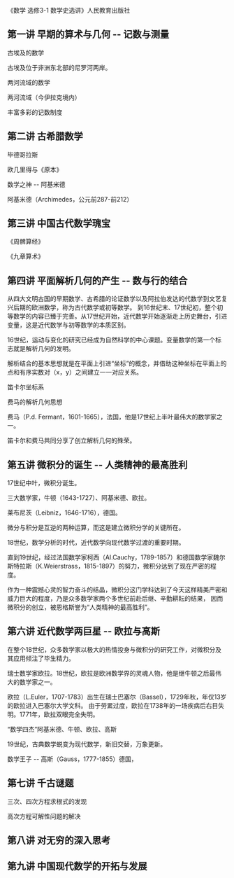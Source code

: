 《数学 选修3-1 数学史选讲》人民教育出版社

## 第一讲 早期的算术与几何 -- 记数与测量

古埃及的数学

古埃及位于非洲东北部的尼罗河两岸。

两河流域的数学

两河流域（今伊拉克境内）

丰富多彩的记数制度

## 第二讲 古希腊数学

毕德哥拉斯

欧几里得与《原本》

数学之神 -- 阿基米德

阿基米德（Archimedes，公元前287-前212）

## 第三讲 中国古代数学瑰宝
《周髀算经》

《九章算术》

## 第四讲 平面解析几何的产生 -- 数与行的结合
从四大文明古国的早期数学、古希腊的论证数学以及阿拉伯发达的代数学到文艺复兴后期的欧洲数学，称为古代数学或初等数学。
到16世纪末、17世纪初，整个初等数学的内容已臻于完善。从17世纪开始，近代数学开始逐渐走上历史舞台，引进变量，这是近代数学与初等数学的本质区别。

16世纪，运动与变化的研究已经成为自然科学的中心课题。变量数学的第一个标志就是解析几何的发明。

解析结合的基本思想就是在平面上引进“坐标”的概念，并借助这种坐标在平面上的点和有序实数对（x，y）之间建立一一对应关系。

笛卡尔坐标系

费马的解析几何思想

费马（P.d. Fermant，1601-1665），法国，他是17世纪上半叶最伟大的数学家之一。

笛卡尔和费马共同分享了创立解析几何的殊荣。

## 第五讲 微积分的诞生 -- 人类精神的最高胜利

17世纪中叶，微积分诞生。

三大数学家，牛顿（1643-1727）、阿基米德、欧拉。

莱布尼茨（Leibniz，1646-1716），德国。

微分与积分是互逆的两种运算，而这是建立微积分学的关键所在。

18世纪，数学分析的时代，近代数学向现代数学过渡的重要时期。

直到19世纪，经过法国数学家柯西（AI.Cauchy，1789-1857）和德国数学家魏尔斯特拉斯（K.Weierstrass，1815-1897）的努力，微积分达到了现在严密的程度。

作为一种震撼心灵的智力奋斗的结晶，微积分这门学科达到了今天这样精美严密和威力巨大的程度，乃是众多数学家两个多世纪前赴后继、辛勤耕耘的结果，
因而微积分的创立，被恩格斯誉为“人类精神的最高胜利”。

## 第六讲 近代数学两巨星 -- 欧拉与高斯
在整个18世纪，众多数学家以极大的热情投身与微积分的研究工作，对微积分及其应用倾注了毕生精力。

瑞士数学家欧拉。18世纪，欧拉是欧洲数学界的灵魂人物，他是继牛顿之后最伟大的数学家之一。

欧拉（L.Euler，1707-1783）出生在瑞士巴塞尔（Bassel），1729年秋，年仅13岁的欧拉进入巴塞尔大学文科。
由于劳累过度，欧拉在1738年的一场疾病后右目失明。1771年，欧拉双眼完全失明。

“数学四杰”阿基米德、牛顿、欧拉、高斯

19世纪，古典数学蜕变为现代数学，新旧交替，万象更新。

数学王子 -- 高斯（Gauss，1777-1855）德国，

## 第七讲 千古谜题

三次、四次方程求根式的发现

高次方程可解性问题的解决

## 第八讲 对无穷的深入思考

## 第九讲 中国现代数学的开拓与发展


